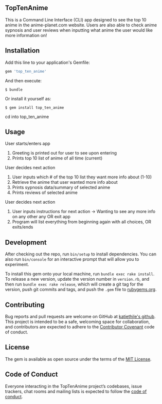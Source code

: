 ## TopTenAnime

This is a Command Line Interface (CLI) app designed to see the top 10 anime in the anime-planet.com website. Users are also able to check anime sypnosis and user reviews when inputting what anime the user would like more information on!

## Installation

Add this line to your application's Gemfile:

```ruby
gem 'top_ten_anime'
```

And then execute:

    $ bundle

Or install it yourself as:

    $ gem install top_ten_anime

cd into top_ten_anime 

## Usage

User starts/enters app 
1. Greeting is printed out for user to see upon entering
2. Prints top 10 list of anime of all time (current)

User decides next action 
1. User inputs which # of the top 10 list they want more info about (1-10)
2. Retrieve the anime that user wanted more info about
3. Prints sypnosis data/summary of selected anime 
4. Prints reviews of selected anime

User decides next action 
1. User inputs instructions for next action -> Wanting to see any more info on any other any OR exit app
2. Program will list everything from beginning again with all choices, OR exits/ends 

## Development

After checking out the repo, run `bin/setup` to install dependencies. You can also run `bin/console` for an interactive prompt that will allow you to experiment.

To install this gem onto your local machine, run `bundle exec rake install`. To release a new version, update the version number in `version.rb`, and then run `bundle exec rake release`, which will create a git tag for the version, push git commits and tags, and push the `.gem` file to [rubygems.org](https://rubygems.org).

## Contributing

Bug reports and pull requests are welcome on GitHub at [katiethile's github](https://github.com/katiethile/top_ten_anime). This project is intended to be a safe, welcoming space for collaboration, and contributors are expected to adhere to the [Contributor Covenant](http://contributor-covenant.org) code of conduct.

## License

The gem is available as open source under the terms of the [MIT License](https://opensource.org/licenses/MIT).

## Code of Conduct

Everyone interacting in the TopTenAnime project’s codebases, issue trackers, chat rooms and mailing lists is expected to follow the [code of conduct](https://www.contributor-covenant.org/).
